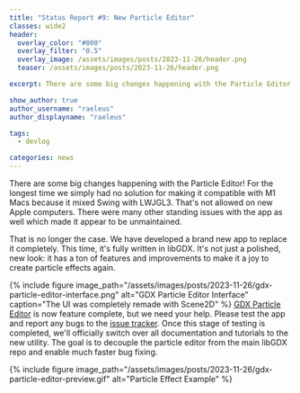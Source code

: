 ```yaml
---
title: "Status Report #9: New Particle Editor"
classes: wide2
header:
  overlay_color: "#000"
  overlay_filter: "0.5"
  overlay_image: /assets/images/posts/2023-11-26/header.png
  teaser: /assets/images/posts/2023-11-26/header.png

excerpt: There are some big changes happening with the Particle Editor!

show_author: true
author_username: "raeleus"
author_displayname: "raeleus"

tags:
  - devlog

categories: news
---
```


There are some big changes happening with the Particle Editor! For the longest time we simply had no solution for making it compatible with M1 Macs because it mixed Swing with LWJGL3. That's not allowed on new Apple computers. There were many other standing issues with the app as well which made it appear to be unmaintained.

That is no longer the case. We have developed a brand new app to replace it completely. This time, it's fully written in libGDX. It's not just a polished, new look: it has a ton of features and improvements to make it a joy to create particle effects again.

{% include figure image_path="/assets/images/posts/2023-11-26/gdx-particle-editor-interface.png" alt="GDX Particle Editor Interface" caption="The UI was completely remade with Scene2D" %}
[GDX Particle Editor](https://github.com/libgdx/gdx-particle-editor#gdx-particle-editor) is now feature complete, but we need your help. Please test the app and report any bugs to the [issue tracker](https://github.com/libgdx/gdx-particle-editor/issues). Once this stage of testing is completed, we'll officially switch over all documentation and tutorials to the new utility. The goal is to decouple the particle editor from the main libGDX repo and enable much faster bug fixing.

{% include figure image_path="/assets/images/posts/2023-11-26/gdx-particle-editor-preview.gif" alt="Particle Effect Example" %}
